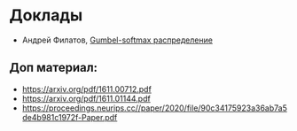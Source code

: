 # Доклады
* Андрей Филатов, [Gumbel-softmax распределение](Gumbel_distribution.pdf)
## Доп материал:
  * https://arxiv.org/pdf/1611.00712.pdf
  * https://arxiv.org/pdf/1611.01144.pdf
  * https://proceedings.neurips.cc//paper/2020/file/90c34175923a36ab7a5de4b981c1972f-Paper.pdf
